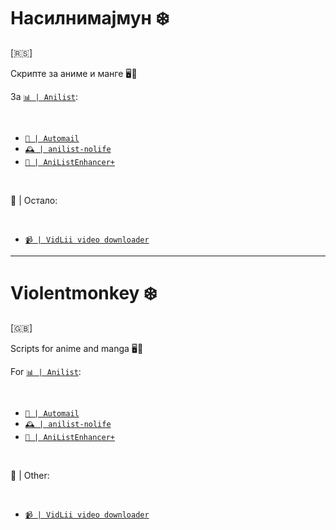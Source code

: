 # Насилнимајмун ❄️

[🇷🇸]

Скрипте за аниме и манге 🖥️🔧

За [`📊 | Anilist`](https://anilist.co/):

<br>

- [`📧 | Automail`](https://greasyfork.org/en/scripts/370473-automail)
- [`🕰️ | anilist-nolife`](https://greasyfork.org/en/scripts/468839-anilist-nolife)
- [`🛟 | AniListEnhancer+`](https://greasyfork.org/en/scripts/504859-anilistenhancer)

<br>

📂 | Остало:

<br>

- [`📹 | VidLii video downloader`](https://greasyfork.org/en/scripts/487046-vidlii-video-downloader)

---

# Violentmonkey ❄️

[🇬🇧]

Scripts for anime and manga 🖥️🔧

For [`📊 | Anilist`](https://anilist.co/):

<br>

- [`📧 | Automail`](https://greasyfork.org/en/scripts/370473-automail)
- [`🕰️ | anilist-nolife`](https://greasyfork.org/en/scripts/468839-anilist-nolife)
- [`🛟 | AniListEnhancer+`](https://greasyfork.org/en/scripts/504859-anilistenhancer)

<br>

📂 | Other:

<br>

- [`📹 | VidLii video downloader`](https://greasyfork.org/en/scripts/487046-vidlii-video-downloader)
